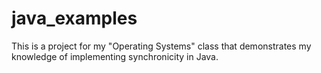 java_examples
=============
This is a project for my "Operating Systems" class that demonstrates my knowledge of implementing synchronicity in Java.
